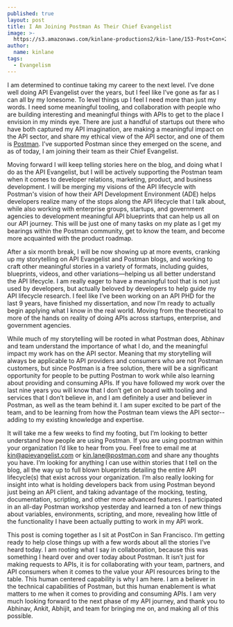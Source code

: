 ```yaml
---
published: true
layout: post
title: I Am Joining Postman As Their Chief Evangelist
image: >-
  https://s3.amazonaws.com/kinlane-productions2/kin-lane/153-Post+Con+2018-Speakers.jpg
author:
  name: kinlane
tags:
  - Evangelism
---
```

I am determined to continue taking my career to the next level. I’ve done well doing API Evangelist over the years, but I feel like I’ve gone as far as I can all by my lonesome. To level things up I feel I need more than just my words. I need some meaningful tooling, and collaboration with people who are building interesting and meaningful things with APIs to get to the place I envision in my minds eye. There are just a handful of startups out there who have both captured my API imagination, are making a meaningful impact on the API sector, and share my ethical view of the API sector, and one of them is [Postman](https://www.postman.com). I’ve supported Postman since they emerged on the scene, and as of today, I am joining their team as their Chief Evangelist.  
  
Moving forward I will keep telling stories here on the blog, and doing what I do as the API Evangelist, but I will be actively supporting the Postman team when it comes to developer relations, marketing, product, and business development. I will be merging my visions of the API lifecycle with Postman's vision of how their API Development Environment (ADE) helps developers realize many of the stops along the API lifecycle that I talk about, while also working with enterprise groups, startups, and government agencies to development meaningful API blueprints that can help us all on our API journey. This will be just one of many tasks on my plate as I get my bearings within the Postman community, get to know the team, and become more acquainted with the product roadmap.  
  
After a six month break, I will be now showing up at more events, cranking up my storytelling on API Evangelist and Postman blogs, and working to craft other meaningful stories in a variety of formats, including guides, blueprints, videos, and other variations—helping us all better understand the API lifecycle. I am really eager to have a meaningful tool that is not just used by developers, but actually beloved by developers to help guide my API lifecycle research. I feel like I’ve been working on an API PHD for the last 9 years, have finished my dissertation, and now I’m ready to actually begin applying what I know in the real world. Moving from the theoretical to more of the hands on reality of doing APIs across startups, enterprise, and government agencies.  
  
While much of my storytelling will be rooted in what Postman does, Abhinav and team understand the importance of what I do, and the meaningful impact my work has on the API sector. Meaning that my storytelling will always be applicable to API providers and consumers who are not Postman customers, but since Postman is a free solution, there will be a significant opportunity for people to be putting Postman to work while also learning about providing and consuming APIs. If you have followed my work over the last nine years you will know that I don’t get on board with tooling and services that I don’t believe in, and I am definitely a user and believer in Postman, as well as the team behind it. I am super excited to be part of the team, and to be learning from how the Postman team views the API sector--adding to my existing knowledge and expertise.  
  
It will take me a few weeks to find my footing, but I’m looking to better understand how people are using Postman. If you are using postman within your organization I’d like to hear from you. Feel free to email me at [kin@apievangelist.com](mailto:kin@apievangelist.com) or [kin.lane@postman.com](mailto:kin.lane@postman.com) and share any thoughts you have. I’m looking for anything I can use within stories that I tell on the blog, all the way up to full blown blueprints detailing the entire API lifecycle(s) that exist across your organization. I’m also really looking for insight into what is holding developers back from using Postman beyond just being an API client, and taking advantage of the mocking, testing, documentation, scripting, and other more advanced features. I participated in an all-day Postman workshop yesterday and learned a ton of new things about variables, environments, scripting, and more, revealing how little of the functionality I have been actually putting to work in my API work.  
  
This post is coming together as I sit at PostCon in San Francisco. I’m getting ready to help close things up with a few words about all the stories I’ve heard today. I am rooting what I say in collaboration, because this was something I heard over and over today about Postman. It isn’t just for making requests to APIs, it is for collaborating with your team, partners, and API consumers when it comes to the value your API resources bring to the table. This human centered capability is why I am here. I am a believer in the technical capabilities of Postman, but this human enablement is what matters to me when it comes to providing and consuming APIs. I am very much looking forward to the next phase of my API journey, and thank you to Abhinav, Ankit, Abhijit, and team for bringing me on, and making all of this possible.